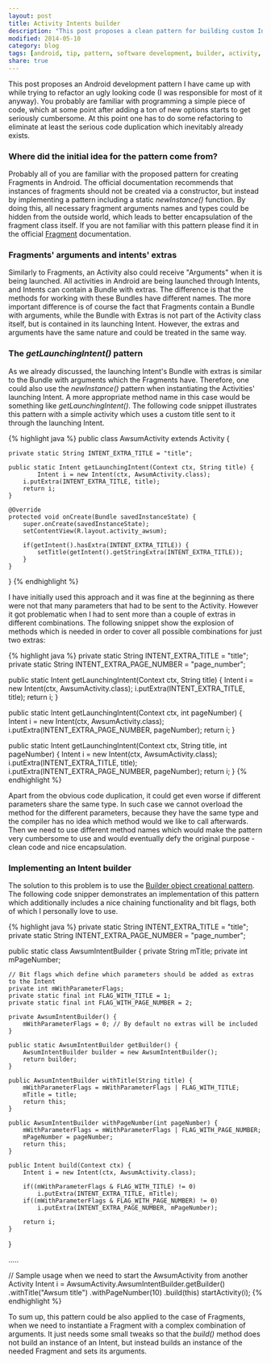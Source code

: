 ```yaml
---
layout: post
title: Activity Intents builder
description: "This post proposes a clean pattern for building custom Intents needed to start explicitly an activity"
modified: 2014-05-10
category: blog
tags: [android, tip, pattern, software development, builder, activity, intent]
share: true
---
```


This post proposes an Android development pattern I have came up with while trying to refactor an ugly looking code (I was responsible for most of it anyway). You probably are familiar with programming a simple piece of code, which at some point after adding a ton of new options starts to get seriously cumbersome. At this point one has to do some refactoring to eliminate at least the serious code duplication which inevitably already exists.

### Where did the initial idea for the pattern come from?

Probably all of you are familiar with the proposed pattern for creating Fragments in Android. The official documentation recommends that instances of fragments should not be  created via a constructor, but instead by implementing a pattern including a static _newInstance()_ function. By doing this, all necessary fragment arguments names and types could be hidden from the outside world, which leads to better encapsulation of the fragment class itself. If you are not familiar with this pattern please find it in the official [Fragment](http://developer.android.com/reference/android/app/Fragment.html) documentation. 

### Fragments' arguments and intents' extras

Similarly to Fragments, an Activity also could receive "Arguments" when it is being launched. All activities in Android are being launched through Intents, and Intents can contain a Bundle with extras. The difference is that the methods for working with these Bundles have different names. The more important difference is of course the fact that Fragments contain a Bundle with arguments, while the Bundle with Extras is not part of the Activity class itself, but is contained in its launching Intent. However, the extras and arguments have the same nature and could be treated in the same way.

### The _getLaunchingIntent()_ pattern

As we already discussed, the launching Intent's Bundle with extras is similar to the Bundle with arguments which the Fragments have. Therefore, one could also use the _newInstance()_ pattern when instantiating the Activities' launching Intent. A more appropriate method name in this case would be something like  _getLaunchingIntent()_. The following code snippet illustrates this pattern with a simple activity which uses a custom title sent to it through the launching Intent.

{% highlight java %}
public class AwsumActivity extends Activity {

    private static String INTENT_EXTRA_TITLE = "title";

    public static Intent getLaunchingIntent(Context ctx, String title) {
            Intent i = new Intent(ctx, AwsumActivity.class);
        i.putExtra(INTENT_EXTRA_TITLE, title);
        return i;
    }

    @Override
    protected void onCreate(Bundle savedInstanceState) {
        super.onCreate(savedInstanceState);
        setContentView(R.layout.activity_awsum);

        if(getIntent().hasExtra(INTENT_EXTRA_TITLE)) {
            setTitle(getIntent().getStringExtra(INTENT_EXTRA_TITLE));
        }
    }
}
{% endhighlight %}

I have initially used this approach and it was fine at the beginning as there were not that many parameters that had to be sent to the Activity. However it got problematic when I had to sent more than a couple of extras in different combinations. The following snippet show the explosion of methods which is needed in order to cover all possible combinations for just two extras:

{% highlight java %}
private static String INTENT_EXTRA_TITLE = "title";
private static String INTENT_EXTRA_PAGE_NUMBER = "page_number";

public static Intent getLaunchingIntent(Context ctx, String title) {
    Intent i = new Intent(ctx, AwsumActivity.class);
    i.putExtra(INTENT_EXTRA_TITLE, title);
    return i;
}

public static Intent getLaunchingIntent(Context ctx, int pageNumber) {
    Intent i = new Intent(ctx, AwsumActivity.class);
    i.putExtra(INTENT_EXTRA_PAGE_NUMBER, pageNumber);
    return i;
}

public static Intent getLaunchingIntent(Context ctx, String title, int pageNumber) {
    Intent i = new Intent(ctx, AwsumActivity.class);
    i.putExtra(INTENT_EXTRA_TITLE, title);
    i.putExtra(INTENT_EXTRA_PAGE_NUMBER, pageNumber);
    return i;
}
{% endhighlight %}

Apart from the obvious code duplication, it could get even worse if different parameters share the same type. In such case we cannot overload the method for the different parameters, because they have the same type and the compiler has no idea which method would we like to call afterwards. Then we need to use different method names which would make the pattern very cumbersome to use and would eventually defy the original purpose - clean code and nice encapsulation.

### Implementing an Intent builder

The solution to this problem is to use the [Builder object creational pattern](http://sourcemaking.com/design_patterns/builder). The following code snipper demonstrates an implementation of this pattern which additionally includes a nice chaining functionality and bit flags, both of which I personally love to use.

{% highlight java %}
private static String INTENT_EXTRA_TITLE = "title";
private static String INTENT_EXTRA_PAGE_NUMBER = "page_number";

public static class AwsumIntentBuilder {
    private String mTitle;
    private int mPageNumber;

    // Bit flags which define which parameters should be added as extras to the Intent
    private int mWithParameterFlags;
    private static final int FLAG_WITH_TITLE = 1;
    private static final int FLAG_WITH_PAGE_NUMBER = 2;

    private AwsumIntentBuilder() {
        mWithParameterFlags = 0; // By default no extras will be included
    }

    public static AwsumIntentBuilder getBuilder() {
        AwsumIntentBuilder builder = new AwsumIntentBuilder();
        return builder;
    }

    public AwsumIntentBuilder withTitle(String title) {
        mWithParameterFlags = mWithParameterFlags | FLAG_WITH_TITLE;
        mTitle = title;
        return this;
    }

    public AwsumIntentBuilder withPageNumber(int pageNumber) {
        mWithParameterFlags = mWithParameterFlags | FLAG_WITH_PAGE_NUMBER;
        mPageNumber = pageNumber;
        return this;
    }

    public Intent build(Context ctx) {
        Intent i = new Intent(ctx, AwsumActivity.class);

        if((mWithParameterFlags & FLAG_WITH_TITLE) != 0) 
            i.putExtra(INTENT_EXTRA_TITLE, mTitle);
        if((mWithParameterFlags & FLAG_WITH_PAGE_NUMBER) != 0) 
            i.putExtra(INTENT_EXTRA_PAGE_NUMBER, mPageNumber);

        return i;
    }
}

.....

// Sample usage when we need to start the AwsumActivity from another Activity
Intent i = AwsumActivity.AwsumIntentBuilder.getBuilder()
                    .withTitle("Awsum title")
                    .withPageNumber(10)
                    .build(this)
startActivity(i);
{% endhighlight %}

To sum up, this pattern could be also applied to the case of Fragments, when we need to instantiate a Fragment with a complex combination of arguments. It just needs some small tweaks so that the _build()_ method does not build an instance of an Intent, but instead builds an instance of the needed Fragment and sets its arguments.
